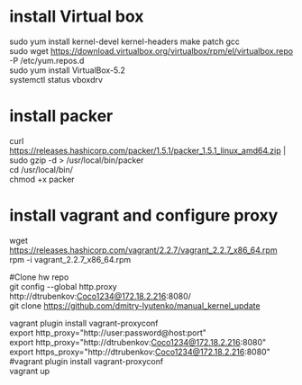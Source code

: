 
# install Virtual box
sudo yum install kernel-devel kernel-headers make patch gcc  
sudo wget https://download.virtualbox.org/virtualbox/rpm/el/virtualbox.repo -P /etc/yum.repos.d  
sudo yum install VirtualBox-5.2  
systemctl status vboxdrv  

# install packer
curl https://releases.hashicorp.com/packer/1.5.1/packer_1.5.1_linux_amd64.zip | sudo gzip -d > /usr/local/bin/packer  
cd /usr/local/bin/  
chmod +x packer

# install vagrant and configure proxy
wget https://releases.hashicorp.com/vagrant/2.2.7/vagrant_2.2.7_x86_64.rpm  
rpm -i vagrant_2.2.7_x86_64.rpm  

#Clone hw repo  
git config --global http.proxy http://dtrubenkov:Coco1234@172.18.2.216:8080/  
git clone https://github.com/dmitry-lyutenko/manual_kernel_update  

vagrant plugin install vagrant-proxyconf  
export http_proxy="http://user:password@host:port"  
export http_proxy="http://dtrubenkov:Coco1234@172.18.2.216:8080"  
export https_proxy="http://dtrubenkov:Coco1234@172.18.2.216:8080"  
#vagrant plugin install vagrant-proxyconf  
vagrant up  
